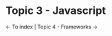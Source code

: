 # Topic 3 - Javascript

<p>
  <a src="../README.md"><- To index</a> |
  <a src="./topic3.md">Topic 4 - Frameworks -></a>
</p>

